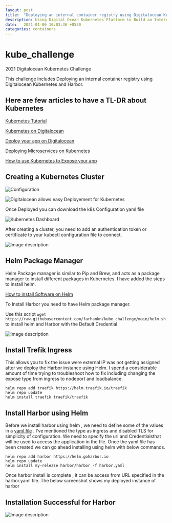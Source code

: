 ```yaml
---
layout: post
title:  "Deploying an internal container registry using Digitalocean Kubernetes and Harbor"
description: Using Digital Ocean Kubernetes Platform to Build an Internal Container Registry 
date:   2021-01-06 10:03:36 +0530
categories: containers
---
```


# kube_challenge
2021 Digitalocean Kubernetes Challenge


This challenge includes Deploying an internal container registry using Digitalocean Kubernetes and Harbor.

## Here are few articles to have a TL-DR about Kubernetes

[Kubernetes Tutorial](https://kubernetes.io/docs/tutorials/
)


[Kubernetes on Digitalocean](https://www.digitalocean.com/community/tech_talks/getting-started-with-kubernetes-on-digitalocean
)


[Deploy your app on Digitalocean](https://www.digitalocean.com/community/tech_talks/how-to-deploy-your-application-or-microservice-as-a-kubernetes-deployment
)


[Deploying Microservices on Kubernetes](https://www.digitalocean.com/community/tech_talks/deploying-microservices-as-kubernetes-daemonsets-and-jobs
)


[How to use Kubernetes to Expose your app](https://www.digitalocean.com/community/tech_talks/how-to-use-kubernetes-services-to-expose-your-app
)



## Creating a Kubernetes Cluster


![Configuration](https://dev-to-uploads.s3.amazonaws.com/uploads/articles/ks7dxizrpuchmj3j7g5o.png)

![Digitalocean allows easy Deployement for Kubernetes](https://dev-to-uploads.s3.amazonaws.com/uploads/articles/jg2sww4p1t3co30wfab4.png)


Once Deployed you can download the k8s Configuration yaml file


![Kubernetes Dashboard](https://dev-to-uploads.s3.amazonaws.com/uploads/articles/b9emq7c11dm93pkuuynm.png)


After creating a cluster, you need to add an authentication token or certificate to your kubectl configuration file to connect.

![Image description](https://dev-to-uploads.s3.amazonaws.com/uploads/articles/xiqtyd157skl9j6vbc6p.png)

## Helm Package Manager

Helm Package manager is similar to Pip and Brew, and acts as a package manager to install different packages in Kubernetes. I have added the steps to install helm.

[How to install Software on Helm](https://www.digitalocean.com/community/tutorials/how-to-install-software-on-kubernetes-clusters-with-the-helm-3-package-manager)

To Install Harbor you need to have Helm package manager.

Use this script `wget https://raw.githubusercontent.com/farhankn/kube_challenge/main/helm.sh` to install helm and Harbor with the Default Credential

![Image description](https://dev-to-uploads.s3.amazonaws.com/uploads/articles/7oq1opvpc5zf4kwzf9m5.png)


## Install Trefik Ingress
This allows you to fix the issue were external IP was not getting assigned after we  deploy the Harbor instance using Helm. I spend a considerable amount of time trying to troubleshoot how to fix including changing the expose type from ingress to nodeport and loadbalance.

```
helm repo add traefik https://helm.traefik.io/traefik
helm repo update
helm install traefik traefik/traefik
```


## Install Harbor using Helm

Before we install harbor using helm , we need to define some of the values in a [yaml file](https://github.com/farhankn/kube_challenge/blob/main/harbor.yml) . I’ve mentioned the type as ingress and disabled TLS for simplicity of configuration. We need to specify the url and Credentialsthat will be used to access the application in the file.
Once the yaml file has been created we can go ahead installing using helm with below commands.

```
helm repo add harbor https://helm.goharbor.io
helm repo update
helm install my-release harbor/harbor -f harbor.yaml
```

Once harbor install is complete , it can be access from URL specified in the harbor.yaml file. The below screenshot shows my deployed instance of harbor



## Installation Successful for Harbor
 
![Image description](https://dev-to-uploads.s3.amazonaws.com/uploads/articles/o8pl8kxjkdc3sue30q0r.png)
 
